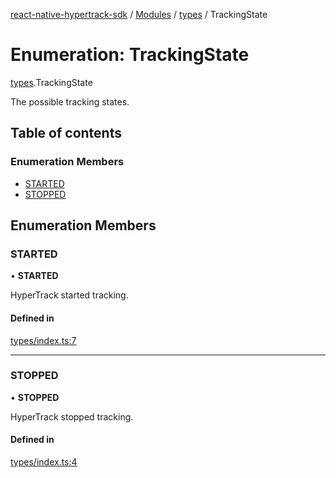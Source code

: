 [react-native-hypertrack-sdk](../README.md) / [Modules](../modules.md) / [types](../modules/types.md) / TrackingState

# Enumeration: TrackingState

[types](../modules/types.md).TrackingState

The possible tracking states.

## Table of contents

### Enumeration Members

- [STARTED](types.TrackingState.md#started)
- [STOPPED](types.TrackingState.md#stopped)

## Enumeration Members

### STARTED

• **STARTED**

HyperTrack started tracking.

#### Defined in

[types/index.ts:7](https://github.com/poterstar/sdk-react-native/blob/67a92c1/src/types/index.ts#L7)

___

### STOPPED

• **STOPPED**

HyperTrack stopped tracking.

#### Defined in

[types/index.ts:4](https://github.com/poterstar/sdk-react-native/blob/67a92c1/src/types/index.ts#L4)
